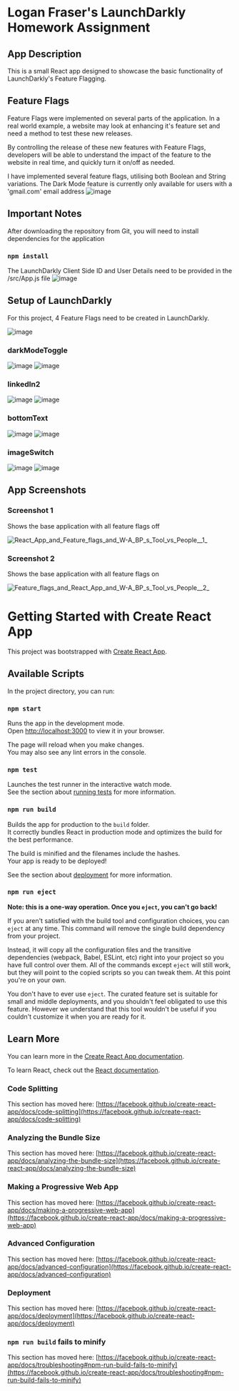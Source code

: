 # Logan Fraser's LaunchDarkly Homework Assignment

## App Description
This is a small React app designed to showcase the basic functionality of LaunchDarkly's Feature Flagging.

## Feature Flags
Feature Flags were implemented on several parts of the application.
In a real world example, a website may look at enhancing it's feature set and need a method to test these new releases.

By controlling the release of these new features with Feature Flags, developers will be able to understand the impact of the feature to the website in real time, and quickly turn it on/off as needed.



I have implemented several feature flags, utilising both Boolean and String variations.
The Dark Mode feature is currently only available for users with a 'gmail.com' email address 
![image](https://user-images.githubusercontent.com/9441912/194202787-ffae4689-e426-49c2-9382-85722180d732.png)


## Important Notes
After downloading the repository from Git, you will need to install dependencies for the application

### `npm install`

The LaunchDarkly Client Side ID and User Details need to be provided in the /src/App.js file
![image](https://user-images.githubusercontent.com/9441912/194202891-6bd9faa2-a97b-40c9-93a2-ccfef38e099e.png)


## Setup of LaunchDarkly

For this project, 4 Feature Flags need to be created in LaunchDarkly.

![image](https://user-images.githubusercontent.com/9441912/194204969-52c34736-5cd1-4872-950b-df47bb5fc96d.png)



### darkModeToggle
![image](https://user-images.githubusercontent.com/9441912/194204645-fe33f52a-8778-4769-b213-8745ad9cde46.png)
![image](https://user-images.githubusercontent.com/9441912/194206129-73317cd4-7737-482d-ab86-8b68d1a98f7c.png)


### linkedIn2
![image](https://user-images.githubusercontent.com/9441912/194205031-ad715501-6a90-4522-afe8-f4d686f3dede.png)
![image](https://user-images.githubusercontent.com/9441912/194206095-8fdd7070-500c-4fa4-a0f4-9c855d87dbac.png)


### bottomText
![image](https://user-images.githubusercontent.com/9441912/194205064-d5dc7e18-6303-4690-9166-fd24238023d2.png)
![image](https://user-images.githubusercontent.com/9441912/194206061-ef4046c2-4407-479c-8a52-95c116399fb3.png)


### imageSwitch
![image](https://user-images.githubusercontent.com/9441912/194205096-b6b31d15-e083-4e16-a1e1-f19dacf07743.png)
![image](https://user-images.githubusercontent.com/9441912/194206021-3698411c-562c-4dd8-98b0-ed23cb1e2060.png)




## App Screenshots

### Screenshot 1

Shows the base application with all feature flags off

![React_App_and_Feature_flags_and_W-A_BP_s_Tool_vs_People__1_](https://user-images.githubusercontent.com/9441912/194189639-cf5bc5de-a902-49c7-bdcb-b04f2a9641da.png)

### Screenshot 2

Shows the base application with all feature flags on

![Feature_flags_and_React_App_and_W-A_BP_s_Tool_vs_People__2_](https://user-images.githubusercontent.com/9441912/194189646-bc14ac7b-26a7-4a45-88bc-aca4a7cedb30.png)


# Getting Started with Create React App

This project was bootstrapped with [Create React App](https://github.com/facebook/create-react-app).

## Available Scripts

In the project directory, you can run:

### `npm start`

Runs the app in the development mode.\
Open [http://localhost:3000](http://localhost:3000) to view it in your browser.

The page will reload when you make changes.\
You may also see any lint errors in the console.

### `npm test`

Launches the test runner in the interactive watch mode.\
See the section about [running tests](https://facebook.github.io/create-react-app/docs/running-tests) for more information.

### `npm run build`

Builds the app for production to the `build` folder.\
It correctly bundles React in production mode and optimizes the build for the best performance.

The build is minified and the filenames include the hashes.\
Your app is ready to be deployed!

See the section about [deployment](https://facebook.github.io/create-react-app/docs/deployment) for more information.

### `npm run eject`

**Note: this is a one-way operation. Once you `eject`, you can't go back!**

If you aren't satisfied with the build tool and configuration choices, you can `eject` at any time. This command will remove the single build dependency from your project.

Instead, it will copy all the configuration files and the transitive dependencies (webpack, Babel, ESLint, etc) right into your project so you have full control over them. All of the commands except `eject` will still work, but they will point to the copied scripts so you can tweak them. At this point you're on your own.

You don't have to ever use `eject`. The curated feature set is suitable for small and middle deployments, and you shouldn't feel obligated to use this feature. However we understand that this tool wouldn't be useful if you couldn't customize it when you are ready for it.

## Learn More

You can learn more in the [Create React App documentation](https://facebook.github.io/create-react-app/docs/getting-started).

To learn React, check out the [React documentation](https://reactjs.org/).

### Code Splitting

This section has moved here: [https://facebook.github.io/create-react-app/docs/code-splitting](https://facebook.github.io/create-react-app/docs/code-splitting)

### Analyzing the Bundle Size

This section has moved here: [https://facebook.github.io/create-react-app/docs/analyzing-the-bundle-size](https://facebook.github.io/create-react-app/docs/analyzing-the-bundle-size)

### Making a Progressive Web App

This section has moved here: [https://facebook.github.io/create-react-app/docs/making-a-progressive-web-app](https://facebook.github.io/create-react-app/docs/making-a-progressive-web-app)

### Advanced Configuration

This section has moved here: [https://facebook.github.io/create-react-app/docs/advanced-configuration](https://facebook.github.io/create-react-app/docs/advanced-configuration)

### Deployment

This section has moved here: [https://facebook.github.io/create-react-app/docs/deployment](https://facebook.github.io/create-react-app/docs/deployment)

### `npm run build` fails to minify

This section has moved here: [https://facebook.github.io/create-react-app/docs/troubleshooting#npm-run-build-fails-to-minify](https://facebook.github.io/create-react-app/docs/troubleshooting#npm-run-build-fails-to-minify)
